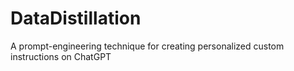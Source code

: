 # DataDistillation
A prompt-engineering technique for creating personalized custom instructions on ChatGPT
